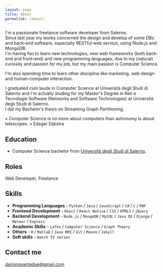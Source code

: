 ```yaml
---
layout: page
title: About
permalink: /about/
---
```


I'm a passionate freelance software developer from Salerno. <br/>
Since last year my works concerned the design and develop of some DBs and back-end software, especially RESTful web service, using Node.js and MongoDB. <br />
I'm having fun to learn new technologies, new web frameworks (both back-end and front-end) and new programming languages, due to my (natural) curiosity and passion for my job, but my main passion is Computer Science.

I'm also spending time to learn other discipline like marketing, web design and human-computer interaction.

I graduated cum laude in Computer Science at Università degli Studi di Salerno and I'm actually studing for my Master's Degree in Reti e Tecnologie Software (Networks and Software Technologies) at Università degli Studi di Salerno. <br />
I did my Bachelor's thesis on Streaming Graph Partitioning.

« Computer Science is no more about computers than astronomy is about telescopes. »
Edsger Dijkstra

## Education

* Computer Science bachelor from [Università degli Studi di Salerno](http://www.unisa.it).

<!--  
    TODO check absolute link
-->
## Roles

Web Developer, Freelance

## Skills
<!--
    TODO update skills
-->
* **Programming Languages** - `Python` / `Java` / `JavaScript` / `C#` / `C` / `PHP`
* **Frontend Development** - `React` / `React Native` / `CSS`  / `HTML5` / `jQuery` 
* **Backend Development** - `Node.js` / `MongoDB` / `MySQL` / `Java EE` / `Django` / `Meteor` / `Express`
* **Academic Skills** - `LaTex` / `Computer Science` / `Graph Theory`
* **Others** - `R` / `Matlab` / `Java RMI` / `Git` / `Maven` / `Jekyll`
* **Soft skills** - `Watch TV series`

## Contact me

[darionovantadue@gmail.com](mailto:darionovantadue@gmail.com)
